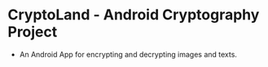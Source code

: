 # CryptoLand - Android Cryptography Project

- An Android App for encrypting and decrypting images and texts.
